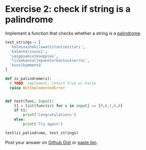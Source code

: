 # Exercise 2: check if string is a palindrome

Implement a function that checks whether a string is a [palindrome](https://en.wikipedia.org/wiki/Palindrome).

```python
test_strings = [
  'kolmivaihekilowattituntimittari',
  'kalenterivuosi',
  'saippuakivikauppias',
  'liikekannallepanotarkastuskierros',
  'kuusikymmentä'
]

def is_palindrome(s):
  # TODO: implement, return True or False
  raise NotImplementedError


def test(func, input):
    t1 = [int(func(s)) for s in input] == [0,0,1,0,0]
    if t1:
        print('Congratulations')
    else:
        print('Try again')

test(is_palindrome, test_strings)
```

Post your answer on [Github Gist](https://gist.github.com/) or [paste bin](https://paste.ubuntu.com/).
